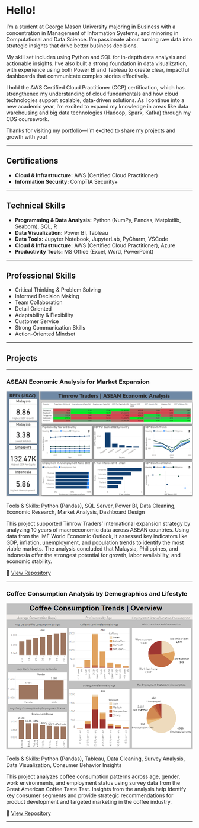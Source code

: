 # Hello!

I’m a student at George Mason University majoring in Business with a concentration in Management of Information Systems, and minoring in Computational and Data Science. I’m passionate about turning raw data into strategic insights that drive better business decisions.

My skill set includes using Python and SQL for in-depth data analysis and actionable insights. I’ve also built a strong foundation in data visualization, with experience using both Power BI and Tableau to create clear, impactful dashboards that communicate complex stories effectively.

I hold the AWS Certified Cloud Practitioner (CCP) certification, which has strengthened my understanding of cloud fundamentals and how cloud technologies support scalable, data-driven solutions. As I continue into a new academic year, I’m excited to expand my knowledge in areas like data warehousing and big data technologies (Hadoop, Spark, Kafka) through my CDS coursework.

Thanks for visiting my portfolio—I’m excited to share my projects and growth with you!

---

## Certifications
- **Cloud & Infrastructure:** AWS (Certified Cloud Practitioner) 
- **Information Security:** CompTIA Security+

---
  
## Technical Skills

- **Programming & Data Analysis:** Python (NumPy, Pandas, Matplotlib, Seaborn), SQL, R
- **Data Visualization:** Power BI, Tableau  
- **Data Tools:** Jupyter Notebook, JupyterLab, PyCharm, VSCode  
- **Cloud & Infrastructure:** AWS (Certified Cloud Practitioner), Azure  
- **Productivity Tools:** MS Office (Excel, Word, PowerPoint)

---

## Professional Skills

- Critical Thinking & Problem Solving  
- Informed Decision Making  
- Team Collaboration  
- Detail Oriented  
- Adaptability & Flexibility  
- Customer Service  
- Strong Communication Skills  
- Action-Oriented Mindset  

---

## Projects

---

### ASEAN Economic Analysis for Market Expansion

![PowerBI Dashboard](images/Dashboard.png)

Tools & Skills: Python (Pandas), SQL Server, Power BI, Data Cleaning, Economic Research, Market Analysis, Dashboard Design

This project supported Timrow Traders’ international expansion strategy by analyzing 10 years of macroeconomic data across ASEAN countries. Using data from the IMF World Economic Outlook, it assessed key indicators like GDP, inflation, unemployment, and population trends to identify the most viable markets. The analysis concluded that Malaysia, Philippines, and Indonesia offer the strongest potential for growth, labor availability, and economic stability.


🔗 [View Repository](https://github.com/atimilse/EconomicAnalysis)

---

### Coffee Consumption Analysis by Demographics and Lifestyle

![Tableau Dashboard](images/Tableau_Dashboard.png)

Tools & Skills: Python (Pandas), Tableau, Data Cleaning, Survey Analysis, Data Visualization, Consumer Behavior Insights

This project analyzes coffee consumption patterns across age, gender, work environments, and employment status using survey data from the Great American Coffee Taste Test. Insights from the analysis help identify key consumer segments and provide strategic recommendations for product development and targeted marketing in the coffee industry.


🔗 [View Repository](https://github.com/atimilse/CoffeeDataAnalysis)

---

